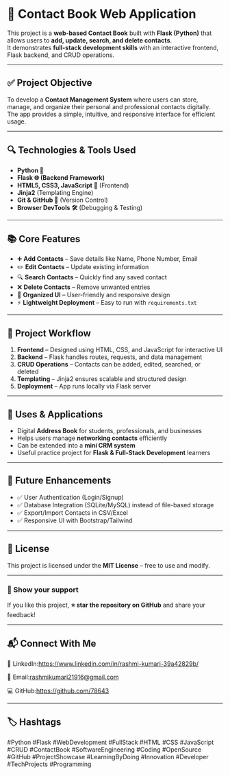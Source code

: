 # 📖 Contact Book Web Application

This project is a **web-based Contact Book** built with **Flask (Python)** that allows users to **add, update, search, and delete contacts**.  
It demonstrates **full-stack development skills** with an interactive frontend, Flask backend, and CRUD operations.

---

## ✅ Project Objective
To develop a **Contact Management System** where users can store, manage, and organize their personal and professional contacts digitally.  
The app provides a simple, intuitive, and responsive interface for efficient usage.

---

## 🔍 Technologies & Tools Used
- **Python 🐍**  
- **Flask 🌐 (Backend Framework)**  
- **HTML5, CSS3, JavaScript 🎨** (Frontend)  
- **Jinja2** (Templating Engine)  
- **Git & GitHub 🔗** (Version Control)  
- **Browser DevTools 🛠️** (Debugging & Testing)  

---

## 📚 Core Features
- ➕ **Add Contacts** – Save details like Name, Phone Number, Email  
- ✏️ **Edit Contacts** – Update existing information  
- 🔍 **Search Contacts** – Quickly find any saved contact  
- ❌ **Delete Contacts** – Remove unwanted entries  
- 📂 **Organized UI** – User-friendly and responsive design  
- ⚡ **Lightweight Deployment** – Easy to run with `requirements.txt`  

---

## 📂 Project Workflow
1. **Frontend** – Designed using HTML, CSS, and JavaScript for interactive UI  
2. **Backend** – Flask handles routes, requests, and data management  
3. **CRUD Operations** – Contacts can be added, edited, searched, or deleted  
4. **Templating** – Jinja2 ensures scalable and structured design  
5. **Deployment** – App runs locally via Flask server  

---

## 🎯 Uses & Applications
- Digital **Address Book** for students, professionals, and businesses  
- Helps users manage **networking contacts** efficiently  
- Can be extended into a **mini CRM system**  
- Useful practice project for **Flask & Full-Stack Development** learners  

---

## 🔮 Future Enhancements
- ✅ User Authentication (Login/Signup)  
- ✅ Database Integration (SQLite/MySQL) instead of file-based storage  
- ✅ Export/Import Contacts in CSV/Excel  
- ✅ Responsive UI with Bootstrap/Tailwind  

---

## 📌 License
This project is licensed under the **MIT License** – free to use and modify.

---

### 🌟 Show your support
If you like this project, **⭐ star the repository on GitHub** and share your feedback!

---
## **📬 Connect With Me**

🔗 LinkedIn:https://www.linkedin.com/in/rashmi-kumari-39a42829b/

📧 Email:rashmikumari21916@gmail.com

💻 GitHub:https://github.com/78643 

---
## 🏷️ Hashtags
#Python #Flask #WebDevelopment #FullStack #HTML #CSS #JavaScript #CRUD #ContactBook #SoftwareEngineering #Coding #OpenSource #GitHub #ProjectShowcase #LearningByDoing #Innovation #Developer #TechProjects #Programming

